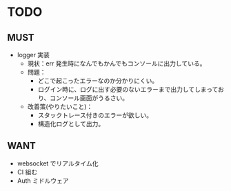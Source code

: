 # TODO

## MUST

- logger 実装
  - 現状：err 発生時になんでもかんでもコンソールに出力している。
  - 問題：
    - どこで起こったエラーなのか分かりにくい。
    - ログイン時に、ログに出す必要のないエラーまで出力してしまっており、コンソール画面がうるさい。
  - 改善策(やりたいこと)：
    - スタックトレース付きのエラーが欲しい。
    - 構造化ログとして出力。

## WANT

- websocket でリアルタイム化
- CI 組む
- Auth ミドルウェア
